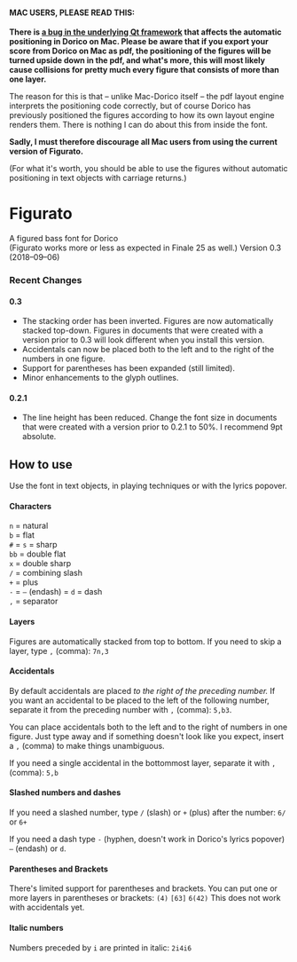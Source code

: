 #### MAC USERS, PLEASE READ THIS:
**There is [a bug in the underlying Qt framework](https://bugreports.qt.io/browse/QTBUG-69803) that affects the automatic positioning in Dorico on Mac. Please be aware that if you export your score from Dorico on Mac as pdf, the positioning of the figures will be turned upside down in the pdf, and what's more, this will most likely cause collisions for pretty much every figure that consists of more than one layer.**

The reason for this is that – unlike Mac-Dorico itself – the pdf layout engine interprets the positioning code correctly, but of course Dorico has previously positioned the figures according to how its own layout engine renders them. There is nothing I can do about this from inside the font.

**Sadly, I must therefore discourage all Mac users from using the current version of Figurato.**

(For what it's worth, you should be able to use the figures without automatic positioning in text objects with carriage returns.)


# Figurato
A figured bass font for Dorico  
(Figurato works more or less as expected in Finale 25 as well.)
Version 0.3 (2018–09–06)  

### Recent Changes

#### 0.3
* The stacking order has been inverted. Figures are now automatically stacked top-down. Figures in documents that were created with a version prior to 0.3 will look different when you install this version.
* Accidentals can now be placed both to the left and to the right of the numbers in one figure.
* Support for parentheses has been expanded (still limited).
* Minor enhancements to the glyph outlines.

#### 0.2.1
* The line height has been reduced. Change the font size in documents that were created with a version prior to 0.2.1 to 50%. I recommend 9pt absolute.

## How to use
Use the font in text objects, in playing techniques or with the lyrics popover.

#### Characters
`n` = natural  
`b` = flat  
`#` = `s` = sharp  
`bb` = double flat  
`x` = double sharp  
`/` = combining slash  
`+` = plus  
`-` = `–` (endash) = `d` = dash  
`,` = separator

#### Layers
Figures are automatically stacked from top to bottom. If you need to skip a layer, type `,` (comma): `7n,3`

#### Accidentals
By default accidentals are placed *to the right of the preceding number.* If you want an accidental to be placed to the left of the following number, separate it from the preceding number with `,` (comma): `5,b3`.

You can place accidentals both to the left and to the right of numbers in one figure. Just type away and if something doesn't look like you expect, insert a `,` (comma) to make things unambiguous.

If you need a single accidental in the bottommost layer, separate it with `,` (comma): `5,b`

#### Slashed numbers and dashes
If you need a slashed number, type `/` (slash) or `+` (plus) after the number: `6/` or `6+`

If you need a dash type `-` (hyphen, doesn't work in Dorico's lyrics popover) `–` (endash) or `d`.

#### Parentheses and Brackets
There's limited support for parentheses and brackets. You can put one or more layers in parentheses or brackets: `(4)` `[63]` `6(42)` This does not work with accidentals yet.

#### Italic numbers
Numbers preceded by `i` are printed in italic: `2i4i6`
